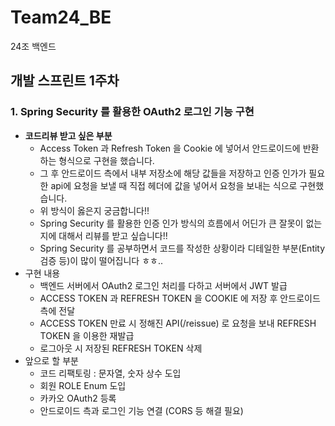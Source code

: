 # Team24_BE
24조 백엔드

## 개발 스프린트 1주차

### 1. Spring Security 를 활용한 OAuth2 로그인 기능 구현
- **코드리뷰 받고 싶은 부분**
  - Access Token 과 Refresh Token 을 Cookie 에 넣어서 안드로이드에 반환하는 형식으로 구현을 했습니다.
  - 그 후 안드로이드 측에서 내부 저장소에 해당 값들을 저장하고 인증 인가가 필요한 api에 요청을 보낼 때 직접 헤더에 값을 넣어서 요청을 보내는 식으로 구현했습니다.
  - 위 방식이 옳은지 궁금합니다!!
  - Spring Security 를 활용한 인증 인가 방식의 흐름에서 어딘가 큰 잘못이 없는지에 대해서 리뷰를 받고 싶습니다!!
  - Spring Security 를 공부하면서 코드를 작성한 상황이라 디테일한 부분(Entity 검증 등)이 많이 떨어집니다 ㅎㅎ..
- 구현 내용
  - 백엔드 서버에서 OAuth2 로그인 처리를 다하고 서버에서 JWT 발급
  - ACCESS TOKEN 과 REFRESH TOKEN 을 COOKIE 에 저장 후 안드로이드 측에 전달
  - ACCESS TOKEN 만료 시 정해진 API(/reissue) 로 요청을 보내 REFRESH TOKEN 을 이용한 재발급
  - 로그아웃 시 저장된 REFRESH TOKEN 삭제
- 앞으로 할 부분
  - 코드 리팩토링 : 문자열, 숫자 상수 도입
  - 회원 ROLE Enum 도입 
  - 카카오 OAuth2 등록 
  - 안드로이드 측과 로그인 기능 연결 (CORS 등 해결 필요)
